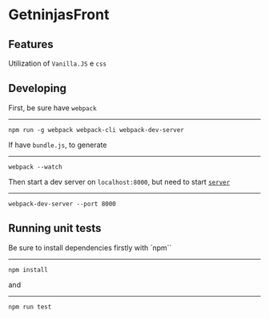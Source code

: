 # GetninjasFront

## Features

Utilization of `Vanilla.JS` e `css`


## Developing

First, be sure have `webpack`

---
    npm run -g webpack webpack-cli webpack-dev-server

If have `bundle.js`, to generate

---
    webpack --watch

Then start a dev server on `localhost:8000`, but need to start [`server`](https://github.com/fuchien/getninjas-back)

---
    webpack-dev-server --port 8000

## Running unit tests

Be sure to install dependencies firstly with `npm``

---
    npm install

and

---
    npm run test
